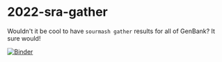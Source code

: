# 2022-sra-gather

Wouldn't it be cool to have `sourmash gather` results for all of
GenBank? It sure would!

[![Binder](https://mybinder.org/badge_logo.svg)](https://mybinder.org/v2/gh/dib-lab/2022-sra-gather/main)
